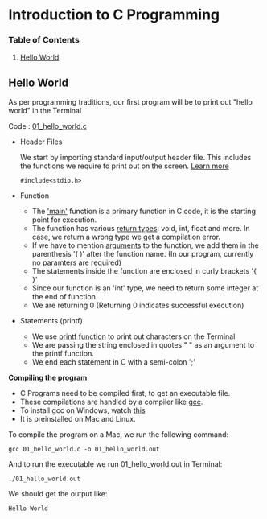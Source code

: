 # Introduction to C Programming 

### Table of Contents

1. [Hello World](#helloworld)

<h2 id="helloworld">Hello World</h2>

As per programming traditions, our first program will be to print out "hello world" in the Terminal

Code : [01\_hello\_world.c](https://github.com/rugvedmhatre/c-programming/blob/main/01_hello_world.c)

- Header Files
  
  We start by importing standard input/output header file. This includes the functions we require to print out on the screen. [Learn more](https://gcc.gnu.org/onlinedocs/cpp/Header-Files.html#:~:text=A%20header%20file%20is%20a,preprocessing%20directive%20'%20%23include%20'.)
  
  ```
  #include<stdio.h>
  ```
  

- Function
  - The ['main'](https://learn.microsoft.com/en-us/cpp/c-language/main-function-and-program-execution?view=msvc-170) function is a primary function in C code, it is the starting point for execution.
  - The function has various [return types](https://learn.microsoft.com/en-us/cpp/c-language/return-statement-c?view=msvc-170): void, int, float and more. In case, we return a wrong type we get a compilation error.
  - If we have to mention [arguments](https://learn.microsoft.com/en-us/cpp/c-language/arguments?view=msvc-170) to the function, we add them in the parenthesis '( )' after the function name. 
    (In our program, currently no paramters are required)
  - The statements inside the function are enclosed in curly brackets '{ }'
  - Since our function is an 'int' type, we need to return some integer at the end of function.
  - We are returning 0 
    (Returning 0 indicates successful execution)

- Statements (printf)
  - We use [printf function](https://cplusplus.com/reference/cstdio/printf/) to print out characters on the Terminal
  - We are passing the string enclosed in quotes " " as an argument to the printf function.
  - We end each statement in C with a semi-colon ';'

**Compiling the program**

- C Programs need to be compiled first, to get an executable file.
- These compilations are handled by a compiler like [gcc](https://gcc.gnu.org/).
- To install gcc on Windows, watch [this](https://youtu.be/lqzuR2USKRM)
- It is preinstalled on Mac and Linux.

To compile the program on a Mac, we run the following command:

```
gcc 01_hello_world.c -o 01_hello_world.out
```

And to run the executable we run 01\_hello\_world.out in Terminal:

```
./01_hello_world.out
```

We should get the output like:

```
Hello World
```